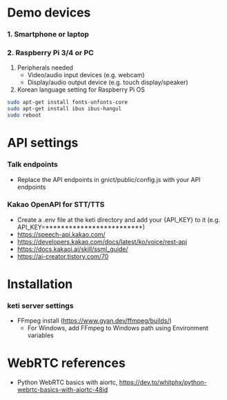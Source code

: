# Demo devices
### 1. Smartphone or laptop

### 2. Raspberry Pi 3/4 or PC
1. Peripherals needed
    - Video/audio input devices (e.g. webcam)
    - Display/audio output device (e.g. touch display/speaker)
1.  Korean language setting for Raspberry Pi OS
```bash
sudo apt-get install fonts-unfonts-core
sudo apt-get install ibus ibus-hangul
sudo reboot
```

# API settings
### Talk endpoints
- Replace the API endpoints in gnict/public/config.js with your API endpoints

### Kakao OpenAPI for STT/TTS
- Create a .env file at the keti directory and add your {API_KEY} to it (e.g. API_KEY=*************************)
- https://speech-api.kakao.com/
- https://developers.kakao.com/docs/latest/ko/voice/rest-api
- https://docs.kakaoi.ai/skill/ssml_guide/
- https://ai-creator.tistory.com/70

# Installation
### keti server settings
- FFmpeg install (https://www.gyan.dev/ffmpeg/builds/)
    -  For Windows, add FFmpeg to Windows path using Environment variables

# WebRTC references

- Python WebRTC basics with aiortc, https://dev.to/whitphx/python-webrtc-basics-with-aiortc-48id
<!-- - Building a WebRTC video broadcast using Javascript, https://gabrieltanner.org/blog/webrtc-video-broadcast
- WebRTC tutorial, https://www.youtube.com/watch?v=QJMM758oCYk&list=PLayYqdnyegt0qX8EfEGExxZF3DxkyA1Dj -->
